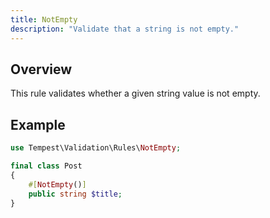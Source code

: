 ```yaml
---
title: NotEmpty
description: "Validate that a string is not empty."
---
```


## Overview

This rule validates whether a given string value is not empty.

## Example

```php
use Tempest\Validation\Rules\NotEmpty;

final class Post
{
    #[NotEmpty()]
    public string $title;
}
```
